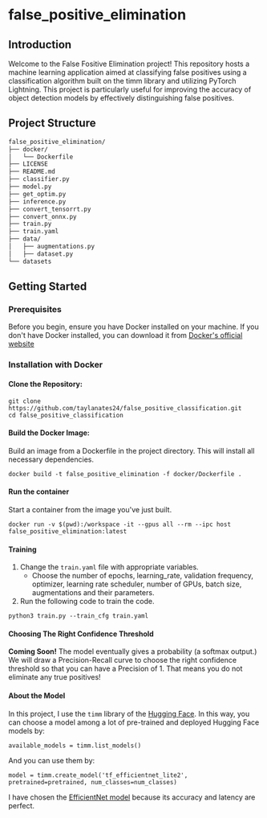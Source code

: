 # false_positive_elimination

## Introduction

Welcome to the False Fositive Elimination project! This repository hosts a machine learning application aimed at classifying false positives using a classification algorithm built on the timm library and utilizing PyTorch Lightning. This project is particularly useful for improving the accuracy of object detection models by effectively distinguishing false positives.

## Project Structure

```bash
false_positive_elimination/
├── docker/
│   └── Dockerfile
├── LICENSE
├── README.md
├── classifier.py
├── model.py
├── get_optim.py
├── inference.py
├── convert_tensorrt.py
├── convert_onnx.py
├── train.py
├── train.yaml
├── data/
│   ├── augmentations.py
│   ├── dataset.py
└── datasets

```

## Getting Started

### Prerequisites
Before you begin, ensure you have Docker installed on your machine. If you don't have Docker installed, you can download it from [Docker's official website](https://docs.docker.com/engine/install/)

### Installation with Docker

#### Clone the Repository:
```
git clone https://github.com/taylanates24/false_positive_classification.git
cd false_positive_classification
```

#### Build the Docker Image:
Build an image from a Dockerfile in the project directory. This will install all necessary dependencies.
```
docker build -t false_positive_elimination -f docker/Dockerfile .
```
#### Run the container
Start a container from the image you've just built.
```
docker run -v $(pwd):/workspace -it --gpus all --rm --ipc host false_positive_elimination:latest
```
#### Training
1. Change the `train.yaml` file with appropriate variables.
    - Choose the number of epochs, learning_rate, validation frequency, optimizer, learning rate scheduler, number of GPUs, batch size, augmentations and their parameters.
2. Run the following code to train the code.
```
python3 train.py --train_cfg train.yaml
```
#### Choosing The Right Confidence Threshold
**Coming Soon!**
The model eventually gives a probability (a softmax output.) We will draw a Precision-Recall curve to choose the right confidence threshold so that you can have a Precision of 1. That means you do not eliminate any true positives!

#### About the Model

In this project, I use the `timm` library of the [Hugging Face](https://github.com/huggingface).
In this way, you can choose a model among a lot of pre-trained and deployed Hugging Face models by:
```
available_models = timm.list_models()
```
And you can use them by:
```
model = timm.create_model('tf_efficientnet_lite2', pretrained=pretrained, num_classes=num_classes)
```
I have chosen the [EfficientNet model](https://paperswithcode.com/paper/efficientnet-rethinking-model-scaling-for) because its accuracy and latency are perfect.
